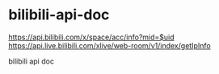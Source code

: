 # bilibili-api-doc

https://api.bilibili.com/x/space/acc/info?mid=$uid
https://api.live.bilibili.com/xlive/web-room/v1/index/getIpInfo


bilibili api doc

